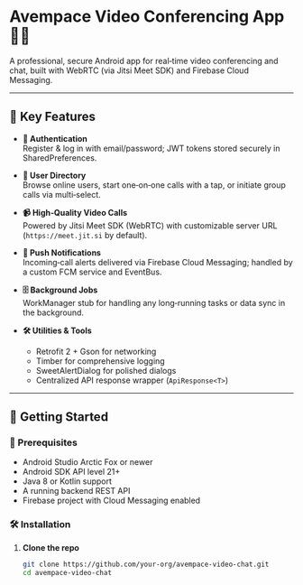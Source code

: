 # Avempace Video Conferencing App 🎥💬

A professional, secure Android app for real‑time video conferencing and chat, built with WebRTC (via Jitsi Meet SDK) and Firebase Cloud Messaging.

---

## 🚀 Key Features

- **🔐 Authentication**  
  Register & log in with email/password; JWT tokens stored securely in SharedPreferences.

- **👥 User Directory**  
  Browse online users, start one‑on‑one calls with a tap, or initiate group calls via multi‑select.

- **📹 High‑Quality Video Calls**  
  Powered by Jitsi Meet SDK (WebRTC) with customizable server URL (`https://meet.jit.si` by default).

- **🔔 Push Notifications**  
  Incoming‑call alerts delivered via Firebase Cloud Messaging; handled by a custom FCM service and EventBus.

- **🗄️ Background Jobs**  
  WorkManager stub for handling any long‑running tasks or data sync in the background.

- **🛠️ Utilities & Tools**  
  - Retrofit 2 + Gson for networking  
  - Timber for comprehensive logging  
  - SweetAlertDialog for polished dialogs  
  - Centralized API response wrapper (`ApiResponse<T>`)  

---

## 🎯 Getting Started

### 🔧 Prerequisites

- Android Studio Arctic Fox or newer  
- Android SDK API level 21+  
- Java 8 or Kotlin support  
- A running backend REST API  
- Firebase project with Cloud Messaging enabled  

### 🛠️ Installation

1. **Clone the repo**  
   ```bash
   git clone https://github.com/your‑org/avempace‑video‑chat.git
   cd avempace‑video‑chat
